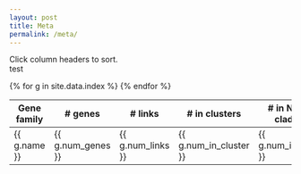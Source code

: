 ```yaml
---
layout: post
title: Meta
permalink: /meta/
---
```

Click column headers to sort.  
test   



<div class="container">
<table id="metatable" class="table tablesorter table-striped">
	<thead>
		<tr>
			<th>Gene family</th>
			<th># genes</th>
			<th># links</th>
			<th># in clusters</th>
			<th># in NFC clade</th>
			<th># clusters</th>
			<th>Max cluster size</th>
		</tr>
	</thead>
	<tbody>
	{% for g in site.data.index %}
		<tr>
			<td>{{ g.name }}</td>
			<td>{{ g.num_genes }}</td>
			<td>{{ g.num_links }}</td>
			<td>{{ g.num_in_cluster }}</td>
			<td>{{ g.num_in_nfc }}</td>
			<td>{{ g.num_clusters }}</td>
			<td>{{ g.max_cluster }}</td>
		</tr>
	{% endfor %}
	</tbody>
</table>
</div>

